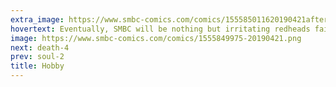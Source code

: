 ```yaml
---
extra_image: https://www.smbc-comics.com/comics/155585011620190421after.png
hovertext: Eventually, SMBC will be nothing but irritating redheads faithfully describing their own flawed reasoning.
image: https://www.smbc-comics.com/comics/1555849975-20190421.png
next: death-4
prev: soul-2
title: Hobby
---
```

